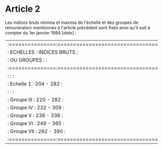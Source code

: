 # Article 2

Les indices bruts minima et maxima de l'échelle et des groupes de rémunération mentionnés à l'article précédent sont fixés ainsi qu'il suit à compter du 1er janvier 1984 [*date*] :

<table>
<tr>
<td> :===============:=================================:</td>
</tr>
<tr>
<td> : ECHELLES      :          INDICES BRUTS          :</td>
</tr>
<tr>
<td> : OU GROUPES    :                                 :</td>
</tr>
<tr>
<td> :===============:=================================:</td>
</tr>
<tr>
<td> :               :                                 :</td>
</tr>
<tr>
<td> : Echelle 1     :          204 - 282              :</td>
</tr>
<tr>
<td> :               :                                 :</td>
</tr>
<tr>
<td> : Groupe III    :          220 - 282              :</td>
</tr>
<tr>
<td> : Groupe  IV    :          232 - 309              :</td>
</tr>
<tr>
<td> : Groupe   V    :          238 - 336              :</td>
</tr>
<tr>
<td> : Groupe  VI    :          249 - 365              :</td>
</tr>
<tr>
<td> : Groupe VII    :          262 - 390              :</td>
</tr>
<tr>
<td> :===============:=================================:</td>
</tr>
</table>
